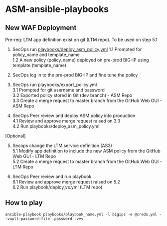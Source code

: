 # ASM-ansible-playbooks


## New WAF Deployment

Pre-req: LTM app definition exist on git (LTM repo). To be used on step 5.1

1. SecOps run [playbooks/deploy_asm_policy.yml](playbooks/deploy_asm_policy.yml)
    1.1 Prompted for policy_name and template_name  
    1.2 A new policy (policy_name) deployed on pre-prod BIG-IP using template (template_name)  

2. SecOps log in to the pre-prod BIG-IP and fine tune the policy  

3. SecOps run playbooks/export_policy.yml  
    3.1 Prompted for git username and password  
    3.2 Exported policy stored in Git (dev branch) - ASM Repo  
    3.3 Create a merge request to master branch from the GitHub Web GUI - ASM Repo  

4. SecOps Peer review and deploy ASM policy into production  
    4.1 Review and approve merge request raised on 3.3  
    4.2 Run playbooks/deploy_asm_policy.yml  

[Optional]  

5. Secops change the LTM service definition (AS3)  
    5.1 Modify app definition to include the new ASM policy from the GitHub Web GUI - LTM Repo  
    5.2 Create a merge request to master branch from the GitHub Web GUI - LTM Repo  

6. SecOps Peer review and run playbook  
    6.1 Review and approve merge request raised on 5.2  
    6.2 Run playbook/deploy_vs.yml (LTM repo)  


<!-- This is commented out. 
## Existing ASM Deployment

Pre-req: LTM app definition exist on git (IaC). To be used on step 3.3

1. SecOps run playbooks/deploy_asm_policy.yml
  1.1 Prompted for policy_name
  1.2 A new policy (policy_name) deployed on pre-prod BIG-IP using the copy on GitHub (source of truth)

2. SecOps log in to the pre-prod BIG-IP and fine tune the policy

3. SecOps run playbooks/export_policy.yml
  3.1 Prompted for git username and password
  3.2 Exported policy stored in Git (dev branch)
  3.3 Modify app definition (Increment version number) to include the new ASM policy (IaC) from the GitHub Web GUI
  3.4 Create a merge request to master branch from the GitHub Web GUI

4. SecOps Peer review
  4.1 Review and approve merge request raised on 3.4

5. SecOps run playbooks/deploy_asm_app.yml
  5.1 Update the ASM policy on prod BIG-IP
-->

## How to play

```
ansible-playbook playbooks/playbook_name.yml -l bigips -e @creds.yml --vault-password-file .password -vvv
```